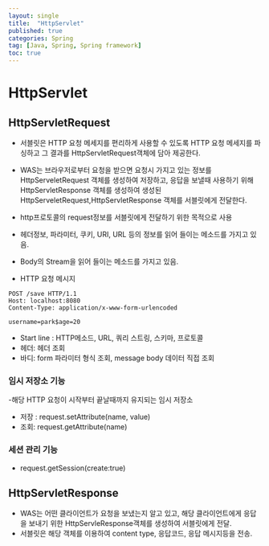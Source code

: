```yaml
---
layout: single
title:  "HttpServlet"
published: true
categories: Spring
tag: [Java, Spring, Spring framework]
toc: true
---
```


# HttpServlet

## HttpServletRequest

* 서블릿은 HTTP 요청 메세지를 편리하게 사용할 수 있도록 HTTP 요청 메세지를 파싱하고 그 결과를  HttpServletRequest객체에 담아 제공한다.
* WAS는 브라우저로부터 요청을 받으면 요청시 가지고 있는 정보를 HttpServeletRequest 객체를 생성하여 저장하고, 응답을 보낼때 사용하기 위해 HttpServletResponse 객체를 생성하여 생성된 HttpServeletRequest,HttpServletResponse 객체를 서블릿에게 전달한다.
* http프로토콜의 request정보를 서블릿에게 전달하기 위한 목적으로 사용
* 헤더정보, 파라미터, 쿠키, URI, URL 등의 정보를 읽어 들이는 메소드를 가지고 있음.
* Body의 Stream을 읽어 들이는 메소드를 가지고 있음.



* HTTP 요청 메시지

```http
POST /save HTTP/1.1
Host: localhost:8080
Content-Type: application/x-www-form-urlencoded

username=park$age=20
```

* Start line : HTTP메소드, URL, 쿼리 스트링, 스키마, 프로토콜
* 헤더: 헤더 조회
* 바디: form 파라미터 형식 조회, message body 데이터 직접 조회

### 임시 저장소 기능

-해당 HTTP 요청이 시작부터 끝날때까지 유지되는 임시 저장소

* 저장 : request.setAttribute(name, value)
* 조회: request.getAttribute(name)

### 세션 관리 기능

* request.getSession(create:true)



## HttpServletResponse

- WAS는 어떤 클라이언트가 요청을 보냈는지 알고 있고, 해당 클라이언트에게 응답을 보내기 위한 HttpServleResponse객체를 생성하여 서블릿에게 전달.
- 서블릿은 해당 객체를 이용하여 content type, 응답코드, 응답 메시지등을 전송.